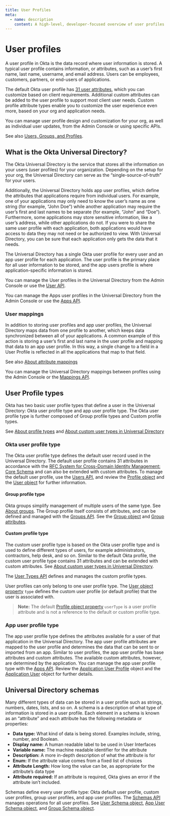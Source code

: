 ```yaml
---
title: User Profiles
meta:
  - name: description
    content: A high-level, developer-focused overview of user profiles and the Okta Universal Directory.
---
```


# User profiles

A user profile in Okta is the data record where user information is stored. A typical user profile contains information, or attributes, such as a user’s first name, last name, username, and email address. Users can be employees, customers, partners, or end-users of applications.

The default Okta user profile has [31 user attributes](/docs/reference/api/users/#default-profile-properties), which you can customize based on client requirements. Additional custom attributes can be added to the user profile to support most client user needs. Custom profile attribute types enable you to customize the user experience even more, based on your org and application needs.

You can manage user profile design and customization for your org, as well as individual user updates, from the Admin Console or using specific APIs.

See also [Users, Groups, and Profiles](https://help.okta.com/en/prev/Content/Topics/users-groups-profiles/usgp-main.htm).

## What is the Okta Universal Directory?

The Okta Universal Directory is the service that stores all the information on your users (user profiles) for your organization. Depending on the setup for your org, the Universal Directory can serve as the “single-source-of-truth” for your users.

Additionally, the Universal Directory holds app user profiles, which define the attributes that applications require from individual users. For example, one of your applications may only need to know the user’s name as one string (for example, “John Doe”) while another application may require the user’s first and last names to be separate (for example,  “John” and “Doe”). Furthermore, some applications may store sensitive information, like a user’s address, while other applications do not. If you were to share the same user profile with each application, both applications would have access to data they may not need or be authorized to view. With Universal Directory, you can be sure that each application only gets the data that it needs.

The Universal Directory has a single Okta user profile for every user and an app user profile for each application. The user profile is the primary place for all user information to be stored, and the app users profile is where application-specific information is stored.

You can manage the User profiles in the Universal Directory from the Admin Console or use the [User API](/docs/reference/api/users).

You can manage the Apps user profiles in the Universal Directory from the Admin Console or use the [Apps API](/docs/reference/api/apps).

### User mappings

In addition to storing user profiles and app user profiles, the Universal Directory maps data from one profile to another, which keeps data synchronized between all of your applications. A common example of this action is storing a user’s first and last name in the user profile and mapping that data to an app user profile. In this way, a single change to a field in a User Profile is reflected in all the applications that map to that field.

See also [About attribute mappings](https://help.okta.com/en/prod/Content/Topics/users-groups-profiles/usgp-about-attribute-mappings.htm)

You can manage the Universal Directory mappings between profiles using the Admin Console or the [Mappings API](/docs/reference/api/mappings/).

## User Profile types

Okta has two basic user profile types that define a user in the Universal Directory: Okta user profile type and app user profile type. The Okta user profile type is further composed of Group profile types and Custom profile types.

See [About profile types](https://help.okta.com/en/prod/Content/Topics/users-groups-profiles/usgp-about-profiles.htm) and [About custom user types in Universal Directory](https://help.okta.com/en/prod/Content/Topics/users-groups-profiles/usgp-usertypes-about.htm)

### Okta user profile type

The Okta user profile type defines the default user record used in the Universal Directory. The default user profile contains 31 attributes in accordance with the [RFC System for Cross-Domain Identity Management: Core Schema](https://datatracker.ietf.org/doc/html/rfc7643#section-4.1) and can also be extended with custom attributes. To manage the default user profile, use the [Users API](/docs/reference/api/users), and review the [Profile object](/docs/reference/api/users/#profile-object) and the [User object](https://developer.okta.com/docs/reference/api/users/#user-object) for further information.

#### Group profile type

Okta groups simplify management of multiple users of the same type. See [About groups](https://help.okta.com/en/prod/Content/Topics/users-groups-profiles/usgp-about-groups.htm). The Group profile itself consists of attributes, and can be defined and managed with the [Groups API](/docs/reference/api/groups/). See the [Group object](/docs/reference/api/groups/#group-object) and [Group attributes](/docs/reference/api/groups/#group-attributes).

#### Custom profile type

The custom user profile type is based on the Okta user profile type and is used to define different types of users, for example administrators, contractors, help desk, and so on. Similar to the default Okta profile, the custom user profile type contains 31 attributes and can be extended with custom attributes. See [About custom user types in Universal Directory](https://help.okta.com/en/prod/Content/Topics/users-groups-profiles/usgp-usertypes-about.htm).

The [User Types API](/docs/reference/api/user-types/) defines and manages the custom profile types.

User profiles can only belong to one user profile type. The [User object property](/docs/reference/api/users/#user-properties) `type` defines the custom user profile (or default profile) that the user is associated with.

>**Note:** The default [Profile object property](/docs/reference/api/users/#default-profile-properties) `userType` is a user profile attribute and is not a reference to the default or custom profile type.

### App user profile type

The app user profile type defines the attributes available for a user of that application in the Universal Directory. The app user profile attributes are mapped to the user profile and determines the data that can be sent to or imported from an app. Similar to user profiles, the app user profile has base attributes and custom attributes. The available custom attributes, however, are determined by the application. You can manage the app user profile type with the [Apps API](/docs/reference/api/apps/). Review the [Application User Profile](/docs/reference/api/apps/#application-user-profile-object) object and the [Application User](/docs/reference/api/apps/#application-user-object) object for further details.

## Universal Directory schemas

Many different types of data can be stored in a user profile such as strings, numbers, dates, lists, and so on. A schema is a description of what type of information is stored in a user profile. Each element in a schema is known as an “attribute” and each attribute has the following metadata or properties:

* **Data type:** What kind of data is being stored. Examples include, string, number, and Boolean.
* **Display name:** A human readable label to be used in User Interfaces
* **Variable name:** The machine readable identifier for the attribute
* **Description:** A more in-depth description of what the attribute is for
* **Enum:** If the attribute value comes from a fixed list of choices
* **Attribute Length:** How long the value can be, as appropriate for the attribute’s data type
* **Attribute required:** If an attribute is required, Okta gives an error if the attribute isn’t included.

Schemas define every user profile type: Okta default user profile, custom user profiles, group user profiles, and app user profiles. The [Schemas API](/docs/reference/api/schemas) manages operations for all user profiles. See [User Schema object](/docs/reference/api/schemas/#user-schema-object), [App User Schema object]( /docs/reference/api/schemas/#app-user-schema-object), and [Group Schema object](/docs/reference/api/schemas/#group-schema-object).
